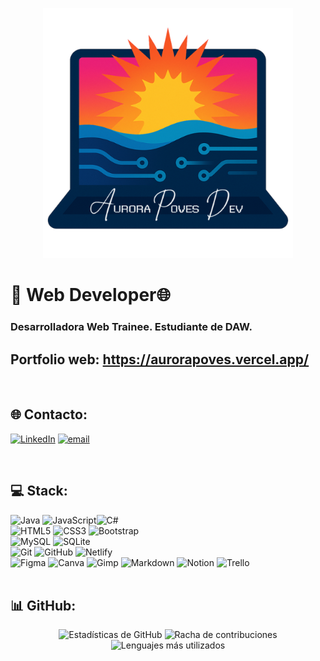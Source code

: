 <p align="center">
  <img src="https://github.com/APoves/APoves/blob/main/logo.png" alt="Mi Logo" width="400"/>
</p>

 

# 👾 Web Developer🌐 <br>

### Desarrolladora Web Trainee. Estudiante de DAW. 
## Portfolio web: https://aurorapoves.vercel.app/
<br>



## 🌐 Contacto:
[![LinkedIn](https://img.shields.io/badge/LinkedIn-%230077B5.svg?logo=linkedin&logoColor=white)](https://linkedin.com/in/www.linkedin.com/in/auroramarinapoves) [![email](https://img.shields.io/badge/Email-D14836?logo=gmail&logoColor=white)](mailto:marinapoves@gmail.com) 


 
<br>

## 💻 Stack:
 ![Java](https://img.shields.io/badge/java-%23ED8B00.svg?style=flat&logo=openjdk&logoColor=white) ![JavaScript](https://img.shields.io/badge/javascript-%23323330.svg?style=flat&logo=javascript&logoColor=%23F7DF1E)![C#](https://img.shields.io/badge/c%23-%23239120.svg?style=flat&logo=csharp&logoColor=white)
<br>
![HTML5](https://img.shields.io/badge/html5-%23E34F26.svg?style=flat&logo=html5&logoColor=white) ![CSS3](https://img.shields.io/badge/css3-%231572B6.svg?style=flat&logo=css3&logoColor=white)  ![Bootstrap](https://img.shields.io/badge/bootstrap-%238511FA.svg?style=flat&logo=bootstrap&logoColor=white) 
<br>
![MySQL](https://img.shields.io/badge/mysql-4479A1.svg?style=flat&logo=mysql&logoColor=white) ![SQLite](https://img.shields.io/badge/sqlite-%2307405e.svg?style=flat&logo=sqlite&logoColor=white) 
<br>
![Git](https://img.shields.io/badge/git-%23F05033.svg?style=flat&logo=git&logoColor=white) ![GitHub](https://img.shields.io/badge/github-%23121011.svg?style=flat&logo=github&logoColor=white)  ![Netlify](https://img.shields.io/badge/netlify-%23000000.svg?style=flat&logo=netlify&logoColor=#00C7B7) 
<br>
![Figma](https://img.shields.io/badge/figma-%23F24E1E.svg?style=flat&logo=figma&logoColor=white) ![Canva](https://img.shields.io/badge/Canva-%2300C4CC.svg?style=flat&logo=Canva&logoColor=white) ![Gimp](https://img.shields.io/badge/Gimp-657D8B?style=flat&logo=gimp&logoColor=FFFFFF) ![Markdown](https://img.shields.io/badge/markdown-%23000000.svg?style=flat&logo=markdown&logoColor=white) ![Notion](https://img.shields.io/badge/Notion-%23000000.svg?style=flat&logo=notion&logoColor=white)  ![Trello](https://img.shields.io/badge/Trello-%23026AA7.svg?style=flat&logo=Trello&logoColor=white) 
<br>
<br>

## 📊 GitHub:
<div align="center">
  <img src="https://github-readme-stats.vercel.app/api?username=APoves&theme=jolly&hide_border=false&include_all_commits=true&count_private=true" alt="Estadísticas de GitHub" />
  <img src="https://nirzak-streak-stats.vercel.app/?user=APoves&theme=jolly&hide_border=false" alt="Racha de contribuciones" />
  <img src="https://github-readme-stats.vercel.app/api/top-langs/?username=APoves&theme=jolly&hide_border=false&include_all_commits=true&count_private=true&layout=compact&include=javascript,java" alt="Lenguajes más utilizados" />
</div>

